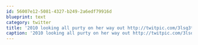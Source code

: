 ```yaml
---
id: 56007e12-5081-4327-b249-2a6edf79916d
blueprint: text
category: twitter
title: '2010 looking all purty on her way out http://twitpic.com/3lsq3t'
caption: '2010 looking all purty on her way out http://twitpic.com/3lsq3t'
---
```

